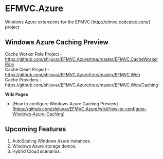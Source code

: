 EFMVC.Azure
===========

Windows Azure extensions for the EFMVC [http://efmvc.codeplex.com/] project 

Windows Azure Caching Preview 
-----------------------------

Cache Worker Role Project - https://github.com/shijuvar/EFMVC.Azure/tree/master/EFMVC.CacheWorkerRole <br>
Cache Cleint Project - https://github.com/shijuvar/EFMVC.Azure/tree/master/EFMVC.Web <br>
Cache Providers - https://github.com/shijuvar/EFMVC.Azure/tree/master/EFMVC.Web/Caching <br>

<b>Wiki Pages</b>

* [How to configure Windows Azure Caching Preview] (https://github.com/shijuvar/EFMVC.Azure/wiki/How-to-configure-Windows-Azure-Caching)



Upcoming Features
-----------------
1. AutoScaling Windows Azure instances.
2. Windows Azure storage demos.
3. Hybrid Cloud scenarios.
